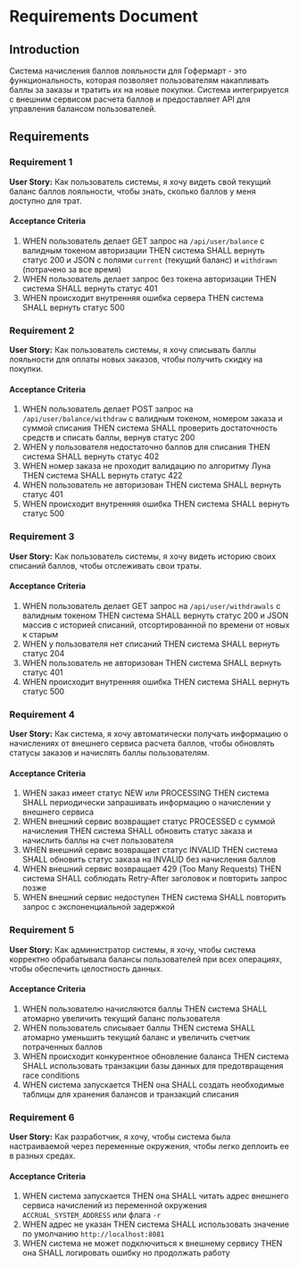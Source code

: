 # Requirements Document

## Introduction

Система начисления баллов лояльности для Гофермарт - это функциональность, которая позволяет пользователям накапливать баллы за заказы и тратить их на новые покупки. Система интегрируется с внешним сервисом расчета баллов и предоставляет API для управления балансом пользователей.

## Requirements

### Requirement 1

**User Story:** Как пользователь системы, я хочу видеть свой текущий баланс баллов лояльности, чтобы знать, сколько баллов у меня доступно для трат.

#### Acceptance Criteria

1. WHEN пользователь делает GET запрос на `/api/user/balance` с валидным токеном авторизации THEN система SHALL вернуть статус 200 и JSON с полями `current` (текущий баланс) и `withdrawn` (потрачено за все время)
2. WHEN пользователь делает запрос без токена авторизации THEN система SHALL вернуть статус 401
3. WHEN происходит внутренняя ошибка сервера THEN система SHALL вернуть статус 500

### Requirement 2

**User Story:** Как пользователь системы, я хочу списывать баллы лояльности для оплаты новых заказов, чтобы получить скидку на покупки.

#### Acceptance Criteria

1. WHEN пользователь делает POST запрос на `/api/user/balance/withdraw` с валидным токеном, номером заказа и суммой списания THEN система SHALL проверить достаточность средств и списать баллы, вернув статус 200
2. WHEN у пользователя недостаточно баллов для списания THEN система SHALL вернуть статус 402
3. WHEN номер заказа не проходит валидацию по алгоритму Луна THEN система SHALL вернуть статус 422
4. WHEN пользователь не авторизован THEN система SHALL вернуть статус 401
5. WHEN происходит внутренняя ошибка THEN система SHALL вернуть статус 500

### Requirement 3

**User Story:** Как пользователь системы, я хочу видеть историю своих списаний баллов, чтобы отслеживать свои траты.

#### Acceptance Criteria

1. WHEN пользователь делает GET запрос на `/api/user/withdrawals` с валидным токеном THEN система SHALL вернуть статус 200 и JSON массив с историей списаний, отсортированной по времени от новых к старым
2. WHEN у пользователя нет списаний THEN система SHALL вернуть статус 204
3. WHEN пользователь не авторизован THEN система SHALL вернуть статус 401
4. WHEN происходит внутренняя ошибка THEN система SHALL вернуть статус 500

### Requirement 4

**User Story:** Как система, я хочу автоматически получать информацию о начислениях от внешнего сервиса расчета баллов, чтобы обновлять статусы заказов и начислять баллы пользователям.

#### Acceptance Criteria

1. WHEN заказ имеет статус NEW или PROCESSING THEN система SHALL периодически запрашивать информацию о начислении у внешнего сервиса
2. WHEN внешний сервис возвращает статус PROCESSED с суммой начисления THEN система SHALL обновить статус заказа и начислить баллы на счет пользователя
3. WHEN внешний сервис возвращает статус INVALID THEN система SHALL обновить статус заказа на INVALID без начисления баллов
4. WHEN внешний сервис возвращает 429 (Too Many Requests) THEN система SHALL соблюдать Retry-After заголовок и повторить запрос позже
5. WHEN внешний сервис недоступен THEN система SHALL повторить запрос с экспоненциальной задержкой

### Requirement 5

**User Story:** Как администратор системы, я хочу, чтобы система корректно обрабатывала балансы пользователей при всех операциях, чтобы обеспечить целостность данных.

#### Acceptance Criteria

1. WHEN пользователю начисляются баллы THEN система SHALL атомарно увеличить текущий баланс пользователя
2. WHEN пользователь списывает баллы THEN система SHALL атомарно уменьшить текущий баланс и увеличить счетчик потраченных баллов
3. WHEN происходит конкурентное обновление баланса THEN система SHALL использовать транзакции базы данных для предотвращения race conditions
4. WHEN система запускается THEN она SHALL создать необходимые таблицы для хранения балансов и транзакций списания

### Requirement 6

**User Story:** Как разработчик, я хочу, чтобы система была настраиваемой через переменные окружения, чтобы легко деплоить ее в разных средах.

#### Acceptance Criteria

1. WHEN система запускается THEN она SHALL читать адрес внешнего сервиса начислений из переменной окружения `ACCRUAL_SYSTEM_ADDRESS` или флага `-r`
2. WHEN адрес не указан THEN система SHALL использовать значение по умолчанию `http://localhost:8081`
3. WHEN система не может подключиться к внешнему сервису THEN она SHALL логировать ошибку но продолжать работу